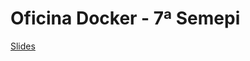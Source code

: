 # Oficina Docker - 7ª Semepi

[Slides](https://docs.google.com/presentation/d/1oPViyq-GktQ4E0JBlSem7CWn7SZv0Q0bBe8arBMKsfQ/edit?usp=sharing)
